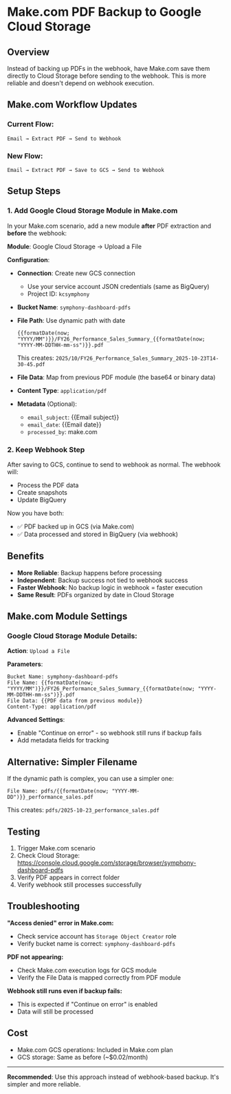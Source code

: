 # Make.com PDF Backup to Google Cloud Storage

## Overview

Instead of backing up PDFs in the webhook, have Make.com save them directly to Cloud Storage before sending to the webhook. This is more reliable and doesn't depend on webhook execution.

## Make.com Workflow Updates

### Current Flow:
```
Email → Extract PDF → Send to Webhook
```

### New Flow:
```
Email → Extract PDF → Save to GCS → Send to Webhook
```

## Setup Steps

### 1. Add Google Cloud Storage Module in Make.com

In your Make.com scenario, add a new module **after** PDF extraction and **before** the webhook:

**Module**: Google Cloud Storage → Upload a File

**Configuration**:
- **Connection**: Create new GCS connection
  - Use your service account JSON credentials (same as BigQuery)
  - Project ID: `kcsymphony`

- **Bucket Name**: `symphony-dashboard-pdfs`

- **File Path**: Use dynamic path with date
  ```
  {{formatDate(now; "YYYY/MM")}}/FY26_Performance_Sales_Summary_{{formatDate(now; "YYYY-MM-DDTHH-mm-ss")}}.pdf
  ```
  This creates: `2025/10/FY26_Performance_Sales_Summary_2025-10-23T14-30-45.pdf`

- **File Data**: Map from previous PDF module (the base64 or binary data)

- **Content Type**: `application/pdf`

- **Metadata** (Optional):
  - `email_subject`: {{Email subject}}
  - `email_date`: {{Email date}}
  - `processed_by`: make.com

### 2. Keep Webhook Step

After saving to GCS, continue to send to webhook as normal. The webhook will:
- Process the PDF data
- Create snapshots
- Update BigQuery

Now you have both:
- ✅ PDF backed up in GCS (via Make.com)
- ✅ Data processed and stored in BigQuery (via webhook)

## Benefits

- **More Reliable**: Backup happens before processing
- **Independent**: Backup success not tied to webhook success
- **Faster Webhook**: No backup logic in webhook = faster execution
- **Same Result**: PDFs organized by date in Cloud Storage

## Make.com Module Settings

### Google Cloud Storage Module Details:

**Action**: `Upload a File`

**Parameters**:
```
Bucket Name: symphony-dashboard-pdfs
File Name: {{formatDate(now; "YYYY/MM")}}/FY26_Performance_Sales_Summary_{{formatDate(now; "YYYY-MM-DDTHH-mm-ss")}}.pdf
File Data: {{PDF data from previous module}}
Content-Type: application/pdf
```

**Advanced Settings**:
- Enable "Continue on error" - so webhook still runs if backup fails
- Add metadata fields for tracking

## Alternative: Simpler Filename

If the dynamic path is complex, you can use a simpler one:

```
File Name: pdfs/{{formatDate(now; "YYYY-MM-DD")}}_performance_sales.pdf
```

This creates: `pdfs/2025-10-23_performance_sales.pdf`

## Testing

1. Trigger Make.com scenario
2. Check Cloud Storage: https://console.cloud.google.com/storage/browser/symphony-dashboard-pdfs
3. Verify PDF appears in correct folder
4. Verify webhook still processes successfully

## Troubleshooting

**"Access denied" error in Make.com:**
- Check service account has `Storage Object Creator` role
- Verify bucket name is correct: `symphony-dashboard-pdfs`

**PDF not appearing:**
- Check Make.com execution logs for GCS module
- Verify the File Data is mapped correctly from PDF module

**Webhook still runs even if backup fails:**
- This is expected if "Continue on error" is enabled
- Data will still be processed

## Cost

- Make.com GCS operations: Included in Make.com plan
- GCS storage: Same as before (~$0.02/month)

---

**Recommended**: Use this approach instead of webhook-based backup. It's simpler and more reliable.
